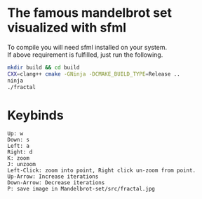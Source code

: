 # The famous mandelbrot set visualized with sfml
To compile you will need sfml installed on your system.
<br>
If above requirement is fulfilled, just run the following.
```bash
mkdir build && cd build
CXX=clang++ cmake -GNinja -DCMAKE_BUILD_TYPE=Release ..
ninja
./fractal
```

# Keybinds
```
Up: w
Down: s
Left: a
Right: d
K: zoom
J: unzoom
Left-Click: zoom into point, Right click un-zoom from point.
Up-Arrow: Increase iterations
Down-Arrow: Decrease iterations
P: save image in Mandelbrot-set/src/fractal.jpg
```
